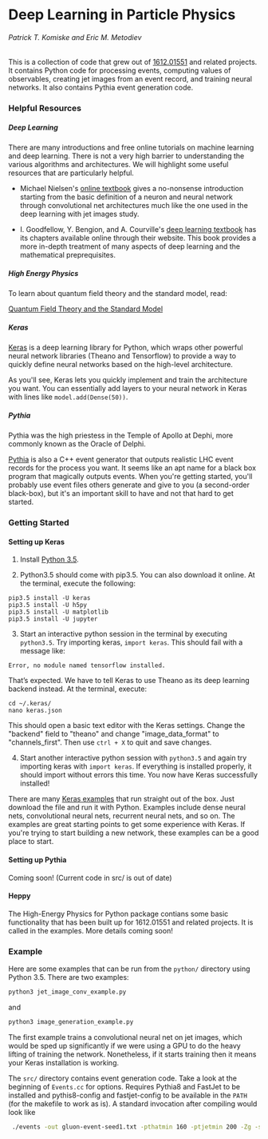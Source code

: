 # Deep Learning in Particle Physics
###### Patrick T. Komiske and Eric M. Metodiev

This is a collection of code that grew out of [1612.01551](https://arxiv.org/abs/1612.01551) and related projects. It contains Python code for processing events, computing values of observables, creating jet images from an event record, and training neural networks. It also contains Pythia event generation code.

### Helpful Resources
##### Deep Learning

There are many introductions and free online tutorials on machine learning and deep learning. There is not a very high barrier to understanding the various algorithms and architectures. We will highlight some useful resources that are particularly helpful.

* Michael Nielsen's [online textbook](http://neuralnetworksanddeeplearning.com/chap1.html) gives a no-nonsense introduction starting from the basic definition of a neuron and neural network through convolutional net architectures much like the one used in the deep learning with jet images study.

* I. Goodfellow, Y. Bengion, and A. Courville's [deep learning textbook](http://www.deeplearningbook.org/) has its chapters available online through their website. This book provides a more in-depth treatment of many aspects of deep learning and the mathematical preprequisites.

##### High Energy Physics

To learn about quantum field theory and the standard model, read:

[Quantum Field Theory and the Standard Model](http://www.schwartzqft.com/index.html)


##### Keras

[Keras](keras.io) is a deep learning library for Python, which wraps other powerful neural network libraries (Theano and Tensorflow) to provide a way to quickly define neural networks based on the high-level architecture.

As you'll see, Keras lets you quickly implement and train the architecture you want. You can essentially add layers to your neural network in Keras with lines like `model.add(Dense(50))`.

##### Pythia

Pythia was the high priestess in the Temple of Apollo at Dephi, more commonly known as the Oracle of Delphi. 

[Pythia](http://home.thep.lu.se/~torbjorn/Pythia.html) is also a C++ event generator that outputs realistic LHC event records for the process you want. It seems like an apt name for a black box program that magically outputs events. When you're getting started, you'll probably use event files others generate and give to you (a second-order black-box), but it's an important skill to have and not that hard to get started.


### Getting Started
#### Setting up Keras

1. Install [Python 3.5](https://www.python.org/downloads/release/python-353/).

2. Python3.5 should come with pip3.5. You can also download it online. At the terminal, execute the following:
```
pip3.5 install -U keras
pip3.5 install -U h5py
pip3.5 install -U matplotlib
pip3.5 install -U jupyter
```

3. Start an interactive python session in the terminal by executing `python3.5`. Try importing keras, `import keras`. This should fail with a message like:
```
Error, no module named tensorflow installed.
```
That’s expected. We have to tell Keras to use Theano as its deep learning backend instead. At the terminal, execute:
```
cd ~/.keras/
nano keras.json
```
This should open a basic text editor with the Keras settings. Change the "backend" field to "theano" and change "image_data_format" to "channels_first". Then use `ctrl + X` to quit and save changes.

4. Start another interactive python session with `python3.5` and again try importing keras with `import keras`. If everything is installed properly, it should import without errors this time. You now have Keras successfully installed!

There are many [Keras examples](https://github.com/fchollet/keras/tree/master/examples) that run straight out of the box. Just download the file and run it with Python. Examples include dense neural nets, convolutional neural nets, recurrent neural nets, and so on. The examples are great starting points to get some experience with Keras. If you're trying to start building a new network, these examples can be a good place to start.

#### Setting up Pythia

Coming soon! (Current code in src/ is out of date)

#### Heppy

The High-Energy Physics for Python package contians some basic functionality that has been built up for 1612.01551 and related projects. It is called in the examples. More details coming soon!

### Example

Here are some examples that can be run from the `python/` directory using Python 3.5. There are two examples:
```bash
python3 jet_image_conv_example.py
```
and
```bash
python3 image_generation_example.py
```

The first example trains a convolutional neural net on jet images, which would be sped up significantly if we were using a GPU to do the heavy lifting of training the network. Nonetheless, if it starts training then it means your Keras installation is working.

The `src/` directory contains event generation code. Take a look at the beginning of `Events.cc` for options. Requires Pythia8 and FastJet to be installed and pythis8-config and fastjet-config to be available in the `PATH` (for the makefile to work as is). A standard invocation after compiling would look like
```bash
 ./events -out gluon-event-seed1.txt -pthatmin 160 -ptjetmin 200 -Zg -seed 1
```
